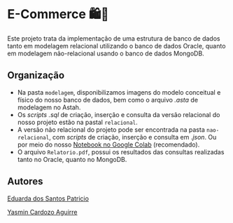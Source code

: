 # E-Commerce  🛍📠
Este projeto trata da implementação de uma estrutura de banco de dados tanto em modelagem
relacional utilizando o banco de dados Oracle, quanto em modelagem não-relacional usando o banco de
dados MongoDB.

## Organização
- Na pasta `modelagem`, disponibilizamos imagens do modelo conceitual e físico do nosso banco de dados, bem como o arquivo *.asta* de modelagem no Astah.
- Os *scripts* *.sql* de criação, inserção e consulta da versão relacional do nosso projeto estão na pastal `relacional`.
- A versão não relacional do projeto pode ser encontrada na pasta `nao-relacional`, com *scripts* de criação, inserção e consulta em .*json*. Ou por meio do nosso [Notebook no Google Colab](https://colab.research.google.com/drive/1X3RcfLO2wr3In_uIJKoUlgnFckWhrEK5?usp=sharing) (recomendado).
- O arquivo `Relatorio.pdf`, possui os resultados das consultas realizadas tanto no Oracle, quanto no MongoDB.
## Autores
[Eduarda dos Santos Patricio](https://github.com/e-patricio)

[Yasmin Cardozo Aguirre](https://github.com/4gu1rr3)
